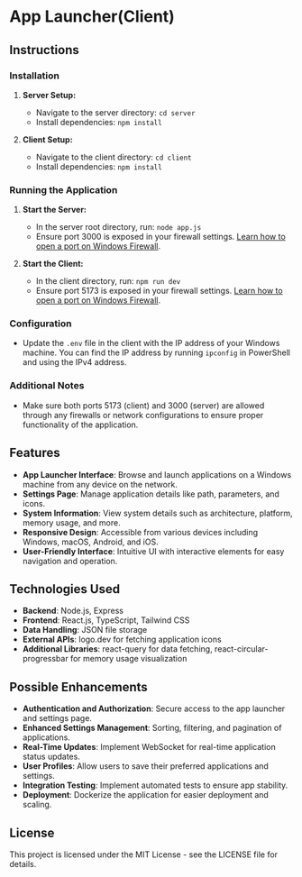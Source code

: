 # App Launcher(Client)

## Instructions

### Installation

1. **Server Setup:**
   - Navigate to the server directory: `cd server`
   - Install dependencies: `npm install`

2. **Client Setup:**
   - Navigate to the client directory: `cd client`
   - Install dependencies: `npm install`

### Running the Application

1. **Start the Server:**
   - In the server root directory, run: `node app.js`
   - Ensure port 3000 is exposed in your firewall settings. [Learn how to open a port on Windows Firewall](https://www.howtogeek.com/394735/how-do-i-open-a-port-on-windows-firewall/).

2. **Start the Client:**
   - In the client directory, run: `npm run dev`
   - Ensure port 5173 is exposed in your firewall settings. [Learn how to open a port on Windows Firewall](https://www.howtogeek.com/394735/how-do-i-open-a-port-on-windows-firewall/).

### Configuration

- Update the `.env` file in the client with the IP address of your Windows machine. You can find the IP address by running `ipconfig` in PowerShell and using the IPv4 address.

### Additional Notes

- Make sure both ports 5173 (client) and 3000 (server) are allowed through any firewalls or network configurations to ensure proper functionality of the application.

## Features

- **App Launcher Interface**: Browse and launch applications on a Windows machine from any device on the network.
- **Settings Page**: Manage application details like path, parameters, and icons.
- **System Information**: View system details such as architecture, platform, memory usage, and more.
- **Responsive Design**: Accessible from various devices including Windows, macOS, Android, and iOS.
- **User-Friendly Interface**: Intuitive UI with interactive elements for easy navigation and operation.

## Technologies Used

- **Backend**: Node.js, Express
- **Frontend**: React.js, TypeScript, Tailwind CSS
- **Data Handling**: JSON file storage
- **External APIs**: logo.dev for fetching application icons
- **Additional Libraries**: react-query for data fetching, react-circular-progressbar for memory usage visualization

## Possible Enhancements

- **Authentication and Authorization**: Secure access to the app launcher and settings page.
- **Enhanced Settings Management**: Sorting, filtering, and pagination of applications.
- **Real-Time Updates**: Implement WebSocket for real-time application status updates.
- **User Profiles**: Allow users to save their preferred applications and settings.
- **Integration Testing**: Implement automated tests to ensure app stability.
- **Deployment**: Dockerize the application for easier deployment and scaling.

## License

This project is licensed under the MIT License - see the LICENSE file for details.
